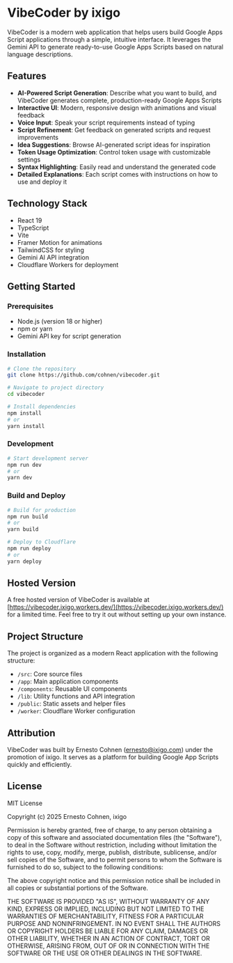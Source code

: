 # VibeCoder by ixigo

VibeCoder is a modern web application that helps users build Google Apps Script applications through a simple, intuitive interface. It leverages the Gemini API to generate ready-to-use Google Apps Scripts based on natural language descriptions.

## Features

- **AI-Powered Script Generation**: Describe what you want to build, and VibeCoder generates complete, production-ready Google Apps Scripts
- **Interactive UI**: Modern, responsive design with animations and visual feedback
- **Voice Input**: Speak your script requirements instead of typing
- **Script Refinement**: Get feedback on generated scripts and request improvements
- **Idea Suggestions**: Browse AI-generated script ideas for inspiration
- **Token Usage Optimization**: Control token usage with customizable settings
- **Syntax Highlighting**: Easily read and understand the generated code
- **Detailed Explanations**: Each script comes with instructions on how to use and deploy it

## Technology Stack

- React 19
- TypeScript
- Vite
- Framer Motion for animations
- TailwindCSS for styling
- Gemini AI API integration
- Cloudflare Workers for deployment

## Getting Started

### Prerequisites

- Node.js (version 18 or higher)
- npm or yarn
- Gemini API key for script generation

### Installation

```bash
# Clone the repository
git clone https://github.com/cohnen/vibecoder.git

# Navigate to project directory
cd vibecoder

# Install dependencies
npm install
# or
yarn install
```

### Development

```bash
# Start development server
npm run dev
# or
yarn dev
```

### Build and Deploy

```bash
# Build for production
npm run build
# or
yarn build

# Deploy to Cloudflare
npm run deploy
# or
yarn deploy
```

## Hosted Version

A free hosted version of VibeCoder is available at [https://vibecoder.ixigo.workers.dev/](https://vibecoder.ixigo.workers.dev/) for a limited time. Feel free to try it out without setting up your own instance.

## Project Structure

The project is organized as a modern React application with the following structure:
- `/src`: Core source files
- `/app`: Main application components
- `/components`: Reusable UI components
- `/lib`: Utility functions and API integration
- `/public`: Static assets and helper files
- `/worker`: Cloudflare Worker configuration

## Attribution

VibeCoder was built by Ernesto Cohnen (ernesto@ixigo.com) under the promotion of ixigo. It serves as a platform for building Google App Scripts quickly and efficiently.

## License

MIT License

Copyright (c) 2025 Ernesto Cohnen, ixigo

Permission is hereby granted, free of charge, to any person obtaining a copy
of this software and associated documentation files (the "Software"), to deal
in the Software without restriction, including without limitation the rights
to use, copy, modify, merge, publish, distribute, sublicense, and/or sell
copies of the Software, and to permit persons to whom the Software is
furnished to do so, subject to the following conditions:

The above copyright notice and this permission notice shall be included in all
copies or substantial portions of the Software.

THE SOFTWARE IS PROVIDED "AS IS", WITHOUT WARRANTY OF ANY KIND, EXPRESS OR
IMPLIED, INCLUDING BUT NOT LIMITED TO THE WARRANTIES OF MERCHANTABILITY,
FITNESS FOR A PARTICULAR PURPOSE AND NONINFRINGEMENT. IN NO EVENT SHALL THE
AUTHORS OR COPYRIGHT HOLDERS BE LIABLE FOR ANY CLAIM, DAMAGES OR OTHER
LIABILITY, WHETHER IN AN ACTION OF CONTRACT, TORT OR OTHERWISE, ARISING FROM,
OUT OF OR IN CONNECTION WITH THE SOFTWARE OR THE USE OR OTHER DEALINGS IN THE
SOFTWARE.
